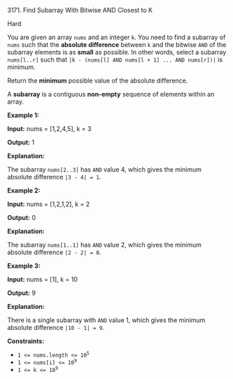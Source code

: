 3171\. Find Subarray With Bitwise AND Closest to K

Hard

You are given an array `nums` and an integer `k`. You need to find a subarray of `nums` such that the **absolute difference** between `k` and the bitwise `AND` of the subarray elements is as **small** as possible. In other words, select a subarray `nums[l..r]` such that `|k - (nums[l] AND nums[l + 1] ... AND nums[r])|` is minimum.

Return the **minimum** possible value of the absolute difference.

A **subarray** is a contiguous **non-empty** sequence of elements within an array.

**Example 1:**

**Input:** nums = [1,2,4,5], k = 3

**Output:** 1

**Explanation:**

The subarray `nums[2..3]` has `AND` value 4, which gives the minimum absolute difference `|3 - 4| = 1`.

**Example 2:**

**Input:** nums = [1,2,1,2], k = 2

**Output:** 0

**Explanation:**

The subarray `nums[1..1]` has `AND` value 2, which gives the minimum absolute difference `|2 - 2| = 0`.

**Example 3:**

**Input:** nums = [1], k = 10

**Output:** 9

**Explanation:**

There is a single subarray with `AND` value 1, which gives the minimum absolute difference `|10 - 1| = 9`.

**Constraints:**

*   <code>1 <= nums.length <= 10<sup>5</sup></code>
*   <code>1 <= nums[i] <= 10<sup>9</sup></code>
*   <code>1 <= k <= 10<sup>9</sup></code>